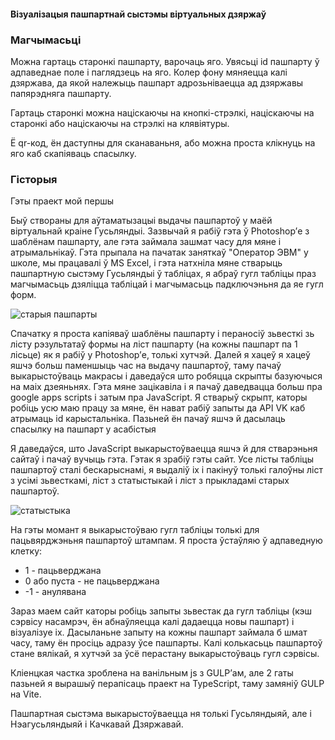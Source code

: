 #### Візуалізацыя пашпартнай сыстэмы віртуальных дзяржаў

### Магчымасьці

Можна гартаць старонкі пашпарту, варочаць яго. Увясьці id пашпарту
ў адпаведнае поле і паглядзець на яго. Колер фону мяняецца калі
дзяржава, да якой належыць пашпарт адрозьніваецца ад дзяржавы
папярэдняга пашпарту.

Гартаць старонкі можна націскаючы на кнопкі-стрэлкі, націскаючы на старонкі
або націскаючы на стрэлкі на клявіятуры.

Ё qr-код, ён даступны для сканаваньня, або можна проста
клікнуць на яго каб скапіяваць спасылку.

### Гісторыя

Гэты праект мой першы

Быў створаны для аўтаматызацыі выдачы пашпартоў у маёй віртуальнай краіне Гусьляндыі.
Зазвычай я рабіў гэта ў Photoshop’е з шаблёнам пашпарту,
але гэта займала зашмат часу для мяне і атрымальнікаў. Гэта прыпала
на пачатак заняткаў "Оператор ЭВМ" у школе,
мы працавалі ў MS Excel, і гэта натхніла мяне стварыць
пашпартную сыстэму Гусьляндыі ў табліцах, я абраў гугл табліцы праз
магчымасьць дзяліцца табліцай і магчымасьць падключэньня да яе гугл форм.

![старыя пашпарты](@/old.jpg)

Спачатку я проста капіяваў шаблёны пашпарту і пераносіў зьвесткі
зь лісту рэзультатаў формы на ліст пашпарту (на кожны пашпарт па 1 лісьце)
як я рабіў у Photoshop’е, толькі хутчэй. Далей я хацеў я хацеў яшчэ больш паменшыць
час на выдачу пашпартоў, таму пачаў выкарыстоўваць макрасы і даведаўся што
робяцца скрыпты базуючыся на маіх дзеяньнях. Гэта мяне зацікавіла і я пачаў
даведвацца больш пра google apps scripts і затым пра JavaScript. Я стварыў скрыпт,
каторы робіць усю маю працу за мяне, ён нават рабіў запыты да API VK
каб атрымаць id карыстальніка. Пазьней ён пачаў яшчэ й дасылаць спасылку
на пашпарт у асабістыя

Я даведаўся, што JavaScript выкарыстоўваецца яшчэ й для стварэньня сайтаў і пачаў вучыць гэта.
Гэтак я зрабіў гэты сайт. Усе лісты табліцы пашпартоў сталі
бескарыснамі, я выдаліў іх і пакінуў толькі галоўны ліст з усімі зьвесткамі,
ліст з статыстыкай і ліст з прыкладамі старых пашпартоў.

![статыстыка](@/statistics.jpg)

На гэты момант я выкарыстоўваю гугл табліцы толькі для пацьвярджэньня пашпартоў штампам.
Я проста ўстаўляю ў адпаведную клетку:
- 1 - пацьверджана
- 0 або пуста - не пацьверджана
- -1 - анулявана

Зараз маем сайт каторы робіць запыты зьвестак да гугл табліцы
(кэш сэрвісу насамрэч, ён абнаўляецца калі дадаецца новы пашпарт)
і візуалізуе іх. Дасыланьне запыту на кожны пашпарт
займала б шмат часу, таму ён просіць адразу ўсе пашпарты.
Калі колькасьць пашпартоў стане вялікай, я хутчэй за ўсё перастану выкарыстоўваць гугл сэрвісы.

Кліенцкая частка зроблена на ванільным js з GULP’ам, але 2 гаты пазьней
я вырашыў перапісаць праект на TypeScript, таму замяніў GULP на Vite.

Пашпартная сыстэма выкарыстоўваецца ня толькі Гусьляндыяй, але
і Нэагусьляндыяй і Качкавай Дзяржавай.